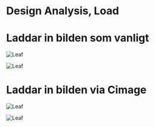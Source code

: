Design Analysis, Load
=======================

# Laddar in bilden som vanligt
![Leaf](%assets_url%/img/leaf_256x256.png)

![Leaf](%assets_url%/img/tree2.jpg)


# Laddar in bilden via Cimage
![Leaf](image/leaf_256x256.png)

![Leaf](image/tree2.jpg)